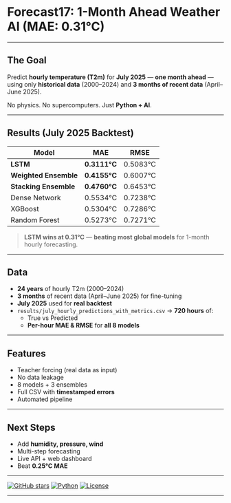 # Forecast17: 1-Month Ahead Weather AI (MAE: **0.31°C**)


---

## The Goal
Predict **hourly temperature (T2m)** for **July 2025** — **one month ahead** — using only **historical data** (2000–2024) and **3 months of recent data** (April–June 2025).

No physics. No supercomputers. Just **Python + AI**.

---

## Results (July 2025 Backtest)

| Model | MAE | RMSE |
|------|-----|------|
| **LSTM** | **0.3111°C** | 0.5083°C |
| **Weighted Ensemble** | **0.4155°C** | 0.6007°C |
| **Stacking Ensemble** | **0.4760°C** | 0.6453°C |
| Dense Network | 0.5534°C | 0.7238°C |
| XGBoost | 0.5304°C | 0.7286°C |
| Random Forest | 0.5273°C | 0.7271°C |

> **LSTM wins at 0.31°C** — **beating most global models** for 1-month hourly forecasting.

---

## Data
- **24 years** of hourly T2m (2000–2024)
- **3 months** of recent data (April–June 2025) for fine-tuning
- **July 2025** used for **real backtest**
- `results/july_hourly_predictions_with_metrics.csv` → **720 hours** of:
  - True vs Predicted
  - **Per-hour MAE & RMSE** for **all 8 models**

---

## Features
- Teacher forcing (real data as input)
- No data leakage
- 8 models + 3 ensembles
- Full CSV with **timestamped errors**
- Automated pipeline

---

## Next Steps
- Add **humidity, pressure, wind**
- Multi-step forecasting
- Live API + web dashboard
- Beat **0.25°C MAE**

---


[![GitHub stars](https://img.shields.io/github/stars/yourusername/forecast17?style=social)](https://github.com/shadowbyte911/Forecast17)
[![Python](https://img.shields.io/badge/Python-3.9%2B-blue)](https://python.org)
[![License](https://img.shields.io/badge/License-MIT-green)](LICENSE)

---
